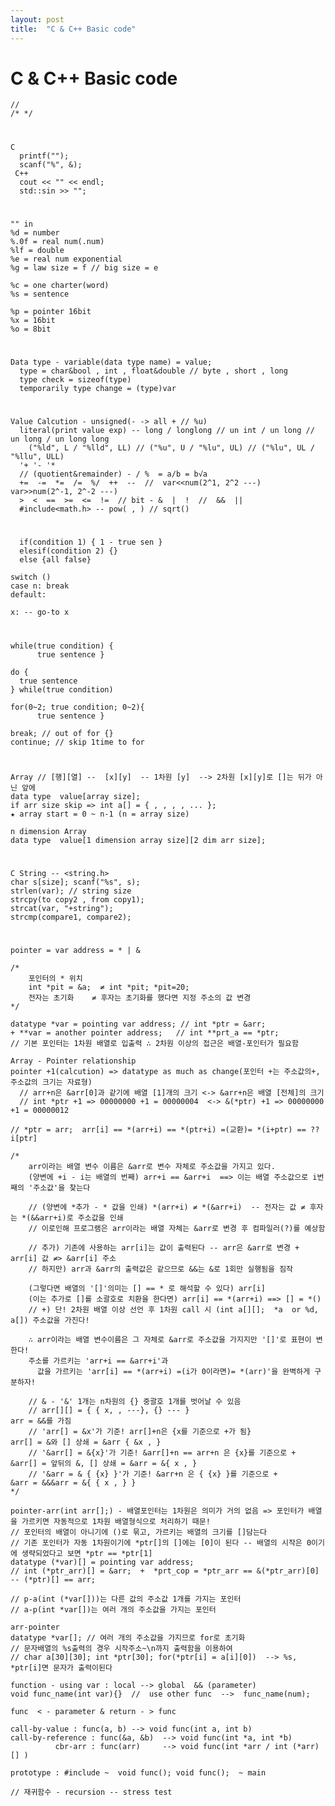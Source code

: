 ```yaml
---
layout: post
title:  "C & C++ Basic code"
---
```


# C & C++ Basic code
    //
    /* */
#
    C 
      printf("");
      scanf("%", &);
     C++
      cout << "" << endl;
      std::sin >> "";
# 
    "" in
    %d = number
    %.0f = real num(.num)
    %lf = double
    %e = real num exponential
    %g = law size = f // big size = e
  
    %c = one charter(word)
    %s = sentence
  
    %p = pointer 16bit
    %x = 16bit
    %o = 8bit
#
    Data type - variable(data type name) = value;
      type = char&bool , int , float&double // byte , short , long
      type check = sizeof(type)
      temporarily type change = (type)var
#
    Value Calcution - unsigned(- -> all + // %u)
      literal(print value exp) -- long / longlong // un int / un long // un long / un long long
        ("%ld", L / "%lld", LL) // ("%u", U / "%lu", UL) // ("%lu", UL / "%llu", ULL)
      '+ '- '*
      // (quotient&remainder) - / %  = a/b = b√a
      +=  -=  *=  /=  %/  ++  --  //  var<<num(2^1, 2^2 ---)  var>>num(2^-1, 2^-2 ---)
      >  <  ==  >=  <=  !=  // bit - &  |  !  //  &&  ||
      #include<math.h> -- pow( , ) // sqrt()

#
      if(condition 1) { 1 - true sen }
      elesif(condition 2) {}
      else {all false}

    switch ()
    case n: break
    default:

    x: -- go-to x

#
    while(true condition) {
          true sentence }
    
    do {
      true sentence
    } while(true condition)
    
    for(0~2; true condition; 0~2){
          true sentence }
    
    break; // out of for {}
    continue; // skip 1time to for

#
    Array // [행][열] --  [x][y]  -- 1차원 [y]  --> 2차원 [x][y]로 []는 뒤가 아닌 앞에 
    data type  value[array size];
    if arr size skip => int a[] = { , , , , ... };
    ★ array start = 0 ~ n-1 (n = array size)
    
    n dimension Array
    data type  value[1 dimension array size][2 dim arr size];
    
#
    C String -- <string.h>
    char s[size]; scanf("%s", s);
    strlen(var); // string size
    strcpy(to copy2 , from copy1);
    strcat(var, "+string");
    strcmp(compare1, compare2);

#
    pointer = var address = * | &
    
    /*
        포인터의 * 위치
        int *pit = &a;  ≠ int *pit; *pit=20;
        전자는 초기화    ≠ 후자는 초기화를 했다면 지정 주소의 값 변경
    */
    
    datatype *var = pointing var address; // int *ptr = &arr;
    + **var = another pointer address;   // int **prt_a == *ptr;
    // 기본 포인터는 1차원 배열로 입출력 ∴ 2차원 이상의 접근은 배열-포인터가 필요함
    
    Array - Pointer relationship
    pointer +1(calcution) => datatype as much as change(포인터 +는 주소값의+, 주소값의 크기는 자료형)
      // arr+n은 &arr[0]과 같기에 배열 [1]개의 크기 <-> &arr+n은 배열 [전체]의 크기
      // int *ptr +1 => 00000000 +1 = 00000004  <-> &(*ptr) +1 => 00000000 +1 = 00000012
    
    // *ptr = arr;  arr[i] == *(arr+i) == *(ptr+i) =(교환)= *(i+ptr) == ?? i[ptr]
    
    /*
        arr이라는 배열 변수 이름은 &arr로 변수 자체로 주소값을 가지고 있다.
        (양변에 +i - i는 배열의 번째) arr+i == &arr+i  ==> 이는 배열 주소값으로 i번째의 '주소값'을 찾는다
        
        // (양변에 *추가 - * 값을 인쇄) *(arr+i) ≠ *(&arr+i)  -- 전자는 값 ≠ 후자는 *(&&arr+i)로 주소값을 인쇄
        // 이로인해 프로그램은 arr이라는 배열 자체는 &arr로 변경 후 컴파일러(?)를 예상함
        
        // 추가) 기존에 사용하는 arr[i]는 값이 출력된다 -- arr은 &arr로 변경 + arr[i] 값 ≠> &arr[i] 주소
        // 하지만) arr과 &arr의 출력값은 같으므로 &&는 &로 1회만 실행됨을 짐작
        
        (그렇다면 배열의 '[]'의미는 [] == * 로 해석할 수 있다) arr[i]
        (이는 추가로 []를 소괄호로 치환을 한다면) arr[i] == *(arr+i) ==> [] = *()
        // +) 단! 2차원 배열 이상 선언 후 1차원 call 시 (int a[][];  *a  or %d, a[]) 주소값을 가진다!
        
        ∴ arr이라는 배열 변수이름은 그 자체로 &arr로 주소값을 가지지만 '[]'로 표현이 변한다!
        주소를 가르키는 'arr+i == &arr+i'과
          값을 가르키는 'arr[i] == *(arr+i) =(i가 0이라면)= *(arr)'을 완벽하게 구분하자!
          
        // & - '&' 1개는 n차원의 {} 중괄호 1개를 벗어날 수 있음
        // arr[][] = { { x, , ---}, {} --- }                             arr = &&를 가짐
        // 'arr[] = &x'가 기준! arr[]+n은 {x를 기준으로 +가 됨}            arr[] = &와 [] 상쇄 = &arr { &x , }
        // '&arr[] = &{x}'가 기준! &arr[]+n == arr+n 은 {x}를 기준으로 +   &arr[] = 앞뒤의 &, [] 상쇄 = &arr = &{ x , }
        // '&arr = & { {x} }'가 기준! &arr+n 은 { {x} }를 기준으로 +       &arr = &&&arr = &{ { x , } }
    */
    
    pointer-arr(int arr[];) - 배열포인터는 1차원은 의미가 거의 없음 => 포인터가 배열을 가르키면 자동적으로 1차원 배열형식으로 처리하기 때문!
    // 포인터의 배열이 아니기에 ()로 묶고, 가르키는 배열의 크기를 []담는다
    // 기존 포인터가 자동 1차원이기에 *ptr[]의 []에는 [0]이 된다 -- 배열의 시작은 0이기에 생략되었다고 보면 *ptr == *ptr[1]
    datatype (*var)[] = pointing var address;
    // int (*ptr_arr)[] = &arr;  +  *prt_cop = *ptr_arr == &(*ptr_arr)[0] -- (*ptr)[] == arr;
    
    // p-a(int (*var[]))는 다른 값의 주소값 1개를 가지는 포인터
    // a-p(int *var[])는 여러 개의 주소값을 가지는 포인터
    
    arr-pointer
    datatype *var[]; // 여러 개의 주소값을 가지므로 for로 초기화
    // 문자배열의 %s출력의 경우 시작주소~\n까지 출력함을 이용하여
    // char a[30][30]; int *ptr[30]; for(*ptr[i] = a[i][0])  --> %s, *ptr[i]면 문자가 출력이된다
    
    function - using var : local --> global  && (parameter) 
    void func_name(int var){}  //  use other func  -->  func_name(num);
    
    func  < - parameter & return - > func
    
    call-by-value : func(a, b) --> void func(int a, int b)
    call-by-reference : func(&a, &b)  --> void func(int *a, int *b)
              cbr-arr : func(arr)     --> void func(int *arr / int (*arr)[] )
    
    prototype : #include ~  void func(); void func();  ~ main
    
    // 재귀함수 - recursion -- stress test
    
    
    
    
    
    
    
